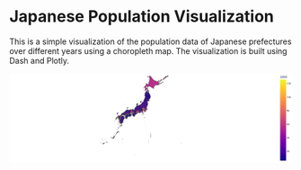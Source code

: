 # Japanese Population Visualization

This is a simple visualization of the population data of Japanese prefectures over different years using a choropleth map. The visualization is built using Dash and Plotly.

![Example Plot](newplot.png)
